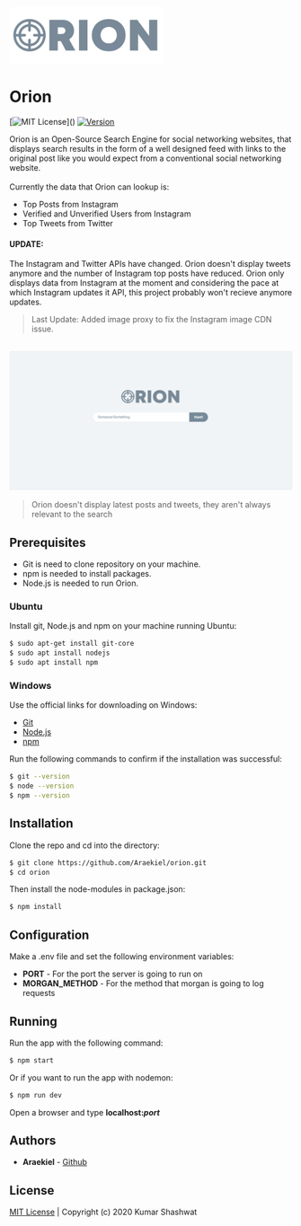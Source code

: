 <img alt="Orion" src="https://raw.githubusercontent.com/Araekiel/orion/master/public/images/logo.webp" height="100">

# Orion
[![MIT License](https://img.shields.io/apm/l/atomic-design-ui.svg?)]()
[![Version](https://badge.fury.io/gh/tterb%2FHyde.svg)]()

Orion is an Open-Source Search Engine for social networking websites, that displays search results in the form of a well designed feed with links to the original post like you would expect from a conventional social networking website.
<br/>
<br/>
Currently the data that Orion can lookup is:
- Top Posts from Instagram 
- Verified and Unverified Users from Instagram
- Top Tweets from Twitter

#### UPDATE:
The Instagram and Twitter APIs have changed. Orion doesn't display tweets anymore and the number of Instagram top posts have reduced. Orion only displays data from Instagram at the moment and considering the pace at which Instagram updates it API, this project probably won't recieve anymore updates. <br>
> Last Update: Added image proxy to fix the Instagram image CDN issue. 
<br>
<img alt="Gif" src="https://raw.githubusercontent.com/Araekiel/orion/master/public/images/other/orion.gif">

> Orion doesn't display latest posts and tweets, they aren't always relevant to the search 

## Prerequisites

- Git is need to clone repository on your machine.
- npm is needed to install packages.
- Node.js is needed to run Orion.

### Ubuntu

Install git, Node.js and npm on your machine running Ubuntu:

```bash
$ sudo apt-get install git-core
$ sudo apt install nodejs
$ sudo apt install npm
```
### Windows 

Use the official links for downloading on Windows:

- [Git](https://git-scm.com/)
- [Node.js](https://nodejs.org/en/download/)
- [npm](https://www.npmjs.com/get-npm)

Run the following commands to confirm if the installation was successful:

```bash
$ git --version
$ node --version
$ npm --version 
```

## Installation

Clone the repo and cd into the directory: 

```bash
$ git clone https://github.com/Araekiel/orion.git
$ cd orion 
```

Then install the node-modules in package.json:

```bash
$ npm install
```

## Configuration 

Make a .env file and set the following environment variables: 
- **PORT** - For the port the server is going to run on
- **MORGAN_METHOD** - For the method that morgan is going to log requests

## Running

Run the app with the following command:

```bash
$ npm start
```

Or if you want to run the app with nodemon: 

```bash
$ npm run dev
```

Open a browser and type **localhost:_port_**

## Authors

- **Araekiel** - [Github](https://github.com/Araekiel)

## License

[MIT License](https://github.com/Araekiel/orion/blob/master/LICENSE) | Copyright (c) 2020 Kumar Shashwat
